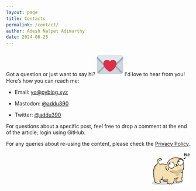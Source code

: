 ```yaml
---
layout: page
title: Contacts
permalink: /contact/
author: Adesh Nalpet Adimurthy
date: 2024-06-26
---
```


<div class="all-posts">
<div class="text-container">
<p>Got a question or just want to say hi? <img class="twemoji" style="vertical-align: sub;" src="../assets/img/emoji/loveletter.svg" alt="letter"> I'd love to hear from you! Here’s how you can reach me:</p>
<ul>
<li><p>Email: <a class="underline" href="mailto:yo@pyblog.xyz">yo@pyblog.xyz</a></p></li>
<li><p>Mastodon: <a class="underline" href="https://mastodon.social/@addu390" target="_blank">@addu390</a></p></li>
<li><p>Twitter: <a class="underline" href="https://twitter.com/gooshi_addu" target="_blank">@addu390</a></p></li>
</ul>
<p>For questions about a specific post, feel free to drop a comment at the end of the article; login using GitHub.</p>
<p>For any queries about re-using the content, please check the <a class="underline" href="/privacy">Privacy Policy</a>.</p>
<img style="float: right; width: 7.5em;" src="../assets/img/common/puppy-hi.png" />
</div>
<br/><br/>
</div>

